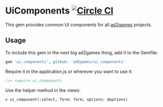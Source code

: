 # UiComponents [![Circle CI](https://circleci.com/gh/ad2games/ui_components.svg?style=svg)](https://circleci.com/gh/ad2games/ui_components)

This gem provides common UI components for all
[ad2games](http://www.ad2games.com/) projects.

## Usage

To include this gem in the next big ad2games thing, add it to the Gemfile:

```ruby
gem 'ui_components', github: 'ad2games/ui_components'
```

Require it in the application.js or wherever you want to use it:

```js
//= require ui_components
```

Use the helper method in the views:

```haml
= ui_component(:select, form: form, options: @options)
```
